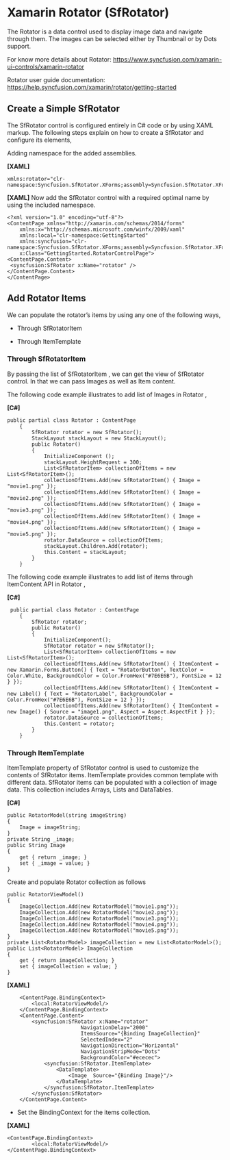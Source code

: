 # Xamarin Rotator (SfRotator)

The Rotator is a data control used to display image data and navigate through them. The images can be selected either by Thumbnail or by Dots support.

For know more details about Rotator: https://www.syncfusion.com/xamarin-ui-controls/xamarin-rotator

Rotator user guide documentation: https://help.syncfusion.com/xamarin/rotator/getting-started

##   Create a Simple SfRotator
The SfRotator control is configured entirely in C# code or by using XAML markup. The following steps explain on how to create a SfRotator and configure its elements,

Adding namespace for the added assemblies.

**[XAML]**
```
xmlns:rotator="clr-namespace:Syncfusion.SfRotator.XForms;assembly=Syncfusion.SfRotator.XForms"
```
**[XAML]**
Now add the SfRotator control with a required optimal name by using the included namespace.

```
<?xml version="1.0" encoding="utf-8"?>
<ContentPage xmlns="http://xamarin.com/schemas/2014/forms" 
	xmlns:x="http://schemas.microsoft.com/winfx/2009/xaml"
	xmlns:local="clr-namespace:GettingStarted" 
	xmlns:syncfusion="clr-namespace:Syncfusion.SfRotator.XForms;assembly=Syncfusion.SfRotator.XForms"
	x:Class="GettingStarted.RotatorControlPage">
<ContentPage.Content>
 <syncfusion:SfRotator x:Name="rotator" />	
</ContentPage.Content>
</ContentPage>
```

## Add Rotator Items
We can populate the rotator’s items by using any one of the following ways,

*   Through SfRotatorItem

*   Through ItemTemplate

###  Through SfRotatorItem
By passing the list of SfRotatorItem , we can get the view of SfRotator control. In that we can pass Images as well as Item content.

The following code example illustrates to add list of Images in Rotator ,

**[C#]**

```
public partial class Rotator : ContentPage
	{
        SfRotator rotator = new SfRotator();
        StackLayout stackLayout = new StackLayout();
		public Rotator()
		{
			InitializeComponent ();
            stackLayout.HeightRequest = 300;
            List<SfRotatorItem> collectionOfItems = new List<SfRotatorItem>();
            collectionOfItems.Add(new SfRotatorItem() { Image = "movie1.png" });
            collectionOfItems.Add(new SfRotatorItem() { Image = "movie2.png" });
            collectionOfItems.Add(new SfRotatorItem() { Image = "movie3.png" });
            collectionOfItems.Add(new SfRotatorItem() { Image = "movie4.png" });
            collectionOfItems.Add(new SfRotatorItem() { Image = "movie5.png" });
            rotator.DataSource = collectionOfItems;
            stackLayout.Children.Add(rotator);
            this.Content = stackLayout;
        }
	}
```

The following code example illustrates to add list of items through ItemContent API in Rotator ,

**[C#]**

```
 public partial class Rotator : ContentPage
    {
        SfRotator rotator;
        public Rotator()
        {
            InitializeComponent();
            SfRotator rotator = new SfRotator();
            List<SfRotatorItem> collectionOfItems = new List<SfRotatorItem>();
            collectionOfItems.Add(new SfRotatorItem() { ItemContent = new Xamarin.Forms.Button() { Text = "RotatorButton", TextColor = Color.White, BackgroundColor = Color.FromHex("#7E6E6B"), FontSize = 12 } });
            collectionOfItems.Add(new SfRotatorItem() { ItemContent = new Label() { Text = "RotatorLabel", BackgroundColor = Color.FromHex("#7E6E6B"), FontSize = 12 } });
            collectionOfItems.Add(new SfRotatorItem() { ItemContent = new Image() { Source = "image1.png", Aspect = Aspect.AspectFit } });
            rotator.DataSource = collectionOfItems;
            this.Content = rotator;
        }
    }
```
###  Through ItemTemplate
ItemTemplate property of SfRotator control is used to customize the contents of SfRotator items. ItemTemplate provides common template with different data. SfRotator items can be populated with a collection of image data. This collection includes Arrays, Lists and DataTables.

**[C#]**
```
public RotatorModel(string imageString)
{
    Image = imageString;
}
private String _image;
public String Image
{
    get { return _image; }
    set { _image = value; }
}
```
Create and populate Rotator collection as follows

```
public RotatorViewModel()
{
    ImageCollection.Add(new RotatorModel("movie1.png"));
    ImageCollection.Add(new RotatorModel("movie2.png"));
    ImageCollection.Add(new RotatorModel("movie3.png"));
    ImageCollection.Add(new RotatorModel("movie4.png"));
    ImageCollection.Add(new RotatorModel("movie5.png"));
}
private List<RotatorModel> imageCollection = new List<RotatorModel>();
public List<RotatorModel> ImageCollection
{
    get { return imageCollection; }
    set { imageCollection = value; }
}
```
**[XAML]**

```
    <ContentPage.BindingContext>
        <local:RotatorViewModel/>
    </ContentPage.BindingContext>
    <ContentPage.Content>
        <syncfusion:SfRotator x:Name="rotator" 
                        NavigationDelay="2000" 
                        ItemsSource="{Binding ImageCollection}" 
                        SelectedIndex="2"
                        NavigationDirection="Horizontal"
                        NavigationStripMode="Dots" 
                        BackgroundColor="#ececec">
            <syncfusion:SfRotator.ItemTemplate>
                <DataTemplate>
                    <Image  Source="{Binding Image}"/>
                </DataTemplate>
            </syncfusion:SfRotator.ItemTemplate>
        </syncfusion:SfRotator>
    </ContentPage.Content>
```
*   Set the BindingContext for the items collection.

**[XAML]**
```
<ContentPage.BindingContext>
        <local:RotatorViewModel/>
</ContentPage.BindingContext>
```